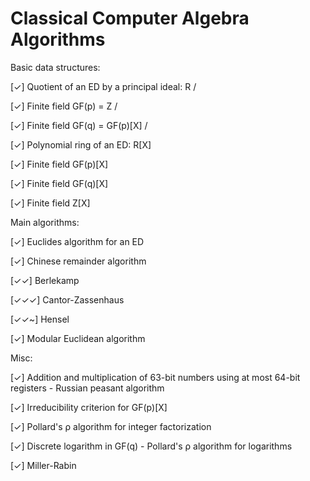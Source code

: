 # Classical Computer Algebra Algorithms

Basic data structures:

[✓] Quotient of an ED by a principal ideal: R / <a>
  
  [✓] Finite field GF(p) = Z / <p> 

  [✓] Finite field GF(q) = GF(p)[X] / <f>

[✓] Polynomial ring of an ED: R[X]

  [✓] Finite field GF(p)[X]

  [✓] Finite field GF(q)[X]

  [✓] Finite field Z[X]

Main algorithms:

[✓] Euclides algorithm for an ED

[✓] Chinese remainder algorithm

[✓✓] Berlekamp 

[✓✓✓] Cantor-Zassenhaus

[✓✓~] Hensel

[✓] Modular Euclidean algorithm

Misc:

[✓] Addition and multiplication of 63-bit numbers using at most 64-bit registers - Russian peasant algorithm

[✓] Irreducibility criterion for GF(p)[X]

[✓] Pollard's ρ algorithm for integer factorization

[✓] Discrete logarithm in GF(q) - Pollard's ρ algorithm for logarithms

[✓] Miller-Rabin